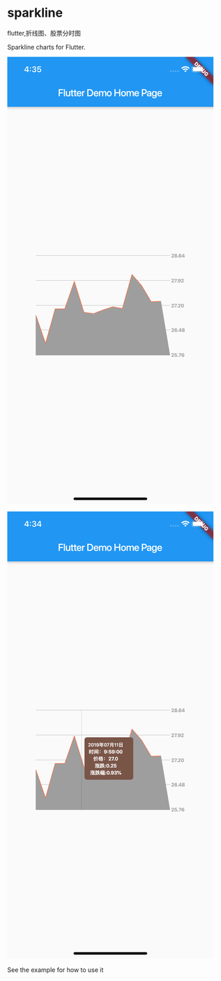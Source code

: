 # sparkline
flutter,折线图、股票分时图

Sparkline charts for Flutter.

![screenshot](screenshots/shot1.png)

![screenshot](screenshots/shot2.png)


See the example for how to use it

